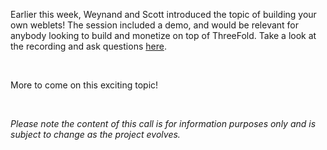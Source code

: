 Earlier this week, Weynand and Scott introduced the topic of building your own weblets! The session included a demo, and would be relevant for anybody looking to build and monetize on top of ThreeFold. Take a look at the recording and ask questions [here](https://forum.threefold.io/t/building-your-own-weblets-community-call-recording/3553).

<br/>

More to come on this exciting topic!

<br/>

_Please note the content of this call is for information purposes only and is subject to change as the project evolves._